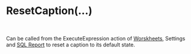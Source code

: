 
# ResetCaption(...)

<br/>

Can be called from the ExecuteExpression action of [Worskheets](../../../worksheets.md), Settings and [SQL Report](../../../sqlreports.md) to reset a caption to its default state. 

